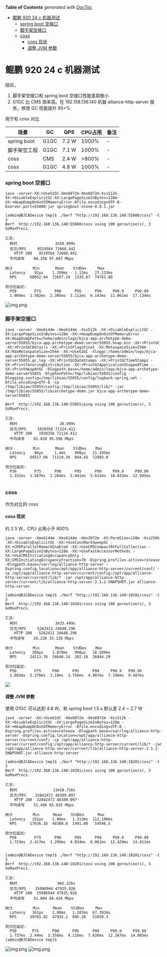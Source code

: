 <!-- START doctoc generated TOC please keep comment here to allow auto update -->
<!-- DON'T EDIT THIS SECTION, INSTEAD RE-RUN doctoc TO UPDATE -->
**Table of Contents**  *generated with [DocToc](https://github.com/thlorenz/doctoc)*

- [鲲鹏 920 24 c 机器测试](#%E9%B2%B2%E9%B9%8F-920-24-c-%E6%9C%BA%E5%99%A8%E6%B5%8B%E8%AF%95)
    - [spring boot 空接口](#spring-boot-%E7%A9%BA%E6%8E%A5%E5%8F%A3)
    - [脚手架空接口](#%E8%84%9A%E6%89%8B%E6%9E%B6%E7%A9%BA%E6%8E%A5%E5%8F%A3)
    - [coss](#coss)
      - [coss 现状](#coss-%E7%8E%B0%E7%8A%B6)
      - [调整 JVM 参数](#%E8%B0%83%E6%95%B4-jvm-%E5%8F%82%E6%95%B0)

<!-- END doctoc generated TOC please keep comment here to allow auto update -->

# 鲲鹏 920 24 c 机器测试

结论，

1. 脚手架空接口和 spring boot 空接口性能差距极小
2. G1GC 比 CMS 效率高。在 192.158.136.140 机器 alliance-http-server 服务，修改 GC 性能提升 95+%

用于和 coss 对比

场景|GC|QPS|CPU占用|备注
---|---|---|---|---
spring boot|G1GC|7.2 W|1000%|-
脚手架空工程|G1GC|7.1 W|1000%|-
coss|CMS|2.4 W|<800%|-
coss|G1GC|4.8 W|1000%|-

### spring boot 空接口

```shell
java -server-XX:+UseG1GC-Xmx6072m-Xms6072m-Xss512k-XX:+DisableExplicitGC-XX:LargePageSizeInBytes=128m-XX:+HeapDumpOnOutOfMemoryError-Dfile.encoding=UTF-8-Dserver.port=55080-jar springboot-stone-0.0.1.jar
```

```text
[admin@BJCADevice tmp]$ ./berf "http://192.168.136.140:55080/coss" -t 3
Berf  http://192.168.136.140:55080/coss using 100 goroutine(s), 3 GoMaxProcs.

汇总:
  耗时                 2m10.999s
  总次/RPS     9519564 72668.442
    HTTP 200   9519564 72668.442
  平均读写    80.336 97.667 Mbps

统计         Min       Mean    StdDev     Max
  Latency    92µs    1.299ms   1.12ms   27.133ms
  RPS      68052.84  72657.24  1335.67  74761.88

百分位延迟:
  P50        P75      P90      P95      P99     P99.9     P99.99
  1.004ms  1.502ms  2.305ms  3.112ms  6.143ms  11.061ms  17.134ms
```

![img.png](img/img.png)

### 脚手架空接口

```shell
java -server -Xmx6144m -Xms6144m -Xss512k -XX:+DisableExplicitGC -XX:LargePageSizeInBytes=128m -XX:+HeapDumpOnOutOfMemoryError -XX:HeapDumpPath=/home/admin/logs/bjca-app-archetype-demo-server55055/bjca-app-archetype-demo-server55055.heap.bin -XX:+PrintGC -XX:+PrintGCDetails -XX:+PrintFlagsFinal -XX:MetaspaceSize=256m -XX:MaxMetaspaceSize=256m -XX:+UseG1GC -Xloggc:/home/admin/logs/bjca-app-archetype-demo-server55055/bjca-app-archetype-demo-server55055.gc.log -XX:+PrintGCDateStamps -XX:+PrintGCTimeStamps -XX:+PrintTenuringDistribution -XX:+PrintGCApplicationStoppedTime -XX:+PrintHeapAtGC -Dlogpath.base=/home/admin/logs/bjca-app-archetype-demo-server55055 -DtyphonPath=/tmp/libiao/55055/config -Dlogging.config=/tmp/libiao/55055/config/logback-spring.xml -Dfile.encoding=UTF-8 -cp /tmp/libiao/55055/config:/tmp/libiao/55055/lib/* -jar /tmp/libiao/55055/lib/archetype-demo.jar bjca-app-archetype-demo-server55055
```

```text
Berf  http://192.168.136.140:55055/ping using 100 goroutine(s), 3 GoMaxProcs.

汇总:
  耗时                   26.999s
  总次/RPS     1920356 71124.412
    HTTP 200   1920356 71124.412
  平均读写    62.020 95.596 Mbps

统计         Min       Mean    StdDev    Max
  Latency    96µs     1.4ms    990µs   21.195ms
  RPS      69317.66  71119.34  844.43  72883.8

百分位延迟:
  P50        P75      P90      P95      P99     P99.9     P99.99
  1.152ms  1.587ms  2.284ms  2.941ms  5.632ms  10.033ms  12.945ms


```

### coss

作为对比的 coss

#### coss 现状

约 2.5 W，CPU 占用小于 800%

```shell
java -server -Xmx6144m -Xms6144m -Xmn3072m -XX:PermSize=128m -Xss256k -XX:+DisableExplicitGC -XX:+UseConcMarkSweepGC -XX:+CMSParallelRemarkEnabled -XX:+UseCMSCompactAtFullCollection -XX:LargePageSizeInBytes=128m -XX:+UseFastAccessorMethods -XX:+UseCMSInitiatingOccupancyOnly -XX:CMSInitiatingOccupancyFraction=70 -Dspring.profiles.active=release -Dlogpath.base=/var/log/alliance-http-server -Dspring.config.location=/opt/app/alliance-http-server/current/conf/ -cp /opt/app/alliance-http-server/current/config:/opt/app/alliance-http-server/current/lib/* -jar /opt/app/alliance-http-server/current/lib/alliance-http-server-2.1.2-SNAPSHOT.jar alliance-http-server
```

```text
[admin@BJCADevice tmp]$ ./berf "http://192.168.136.140:10201/coss" -t 3
Berf  http://192.168.136.140:10201/coss using 100 goroutine(s), 3 GoMaxProcs.

汇总:
  耗时                 3m33.499s
  总次/RPS     5262411 24648.296
    HTTP 200   5262411 24648.296
  平均读写    26.226 33.128 Mbps

统计         Min       Mean    StdDev    Max
  Latency   204µs    1.879ms   998µs   18.589ms
  RPS      24113.76  24646.24  202.16  26044.29

百分位延迟:
  P50        P75     P90      P95      P99     P99.9   P99.99
  1.883ms  2.276ms  3.19ms  3.756ms  4.907ms  7.196ms  9.487ms
```

![](img/coss-cms.png)

#### 调整 JVM 参数

使用 G1GC 可以达到 4.8 W，和 spring boot 1.5.x 默认差 2.4 ~ 2.7 W

```shell
java -server -XX:+UseG1GC -Xmx6072m -Xms6072m -Xss512k -XX:+DisableExplicitGC -XX:LargePageSizeInBytes=128m -XX:+HeapDumpOnOutOfMemoryError -Dfile.encoding=UTF-8 -Dspring.profiles.active=release -Dlogpath.base=/var/log/alliance-http-server -Dspring.config.location=/opt/app/alliance-http-server/current/conf/ -cp /opt/app/alliance-http-server/current/config:/opt/app/alliance-http-server/current/lib/* -jar /opt/app/alliance-http-server/current/lib/alliance-http-server-2.1.2-SNAPSHOT.jar alliance-http-server
```

```text
[admin@BJCADevice tmp]$ ./berf "http://192.168.136.140:10201/coss" -t 3
Berf  http://192.168.136.140:10201/coss using 100 goroutine(s), 3 GoMaxProcs.

汇总:
  耗时                11m18.716s
  总次/RPS    32842472 48389.097
    HTTP 200  32842472 48389.097
  平均读写    51.486 65.035 Mbps

统计         Min      Mean    StdDev      Max
  Latency   152µs    2.06ms   1.313ms  112.198ms
  RPS      17636.16  48388.8  1491.08   54546.5

百分位延迟:
  P50        P75      P90      P95      P99     P99.9     P99.99
  1.723ms  2.417ms  3.299ms  4.034ms  8.061ms  12.429ms  14.811ms
  
  
[admin@BJCADevice tmp]$ ./berf "http://192.168.136.140:10201/coss" -t 3
Berf  http://192.168.136.140:10201/coss using 100 goroutine(s), 3 GoMaxProcs.

汇总:
  耗时                  9m2.326s
  总次/RPS    25996944 47935.926
    HTTP 200  25996944 47935.926
  平均读写    51.004 64.426 Mbps

统计         Min      Mean    StdDev     Max
  Latency   161µs    2.08ms   1.287ms  67.392ms
  RPS      39701.02  47935.2  895.18   51659.3

百分位延迟:
  P50       P75      P90      P95      P99     P99.9     P99.99
  1.737ms  2.44ms  3.358ms  4.116ms  7.638ms  12.267ms  14.065ms
[admin@BJCADevice tmp]$
```

![img.png](img/coss-g1gc-img.png)
![img.png](img/coss-g1gc-2.png)

